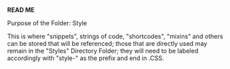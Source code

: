 <strong>READ ME</strong>

Purpose of the Folder: Style

This is where "snippets", strings of code, "shortcodes", "mixins" and others can be stored that will be referenced; those that are directly used may remain in the "Styles" Directory Folder; they will need to be labeled accordingly with "style-" as the prefix and end in .CSS.
